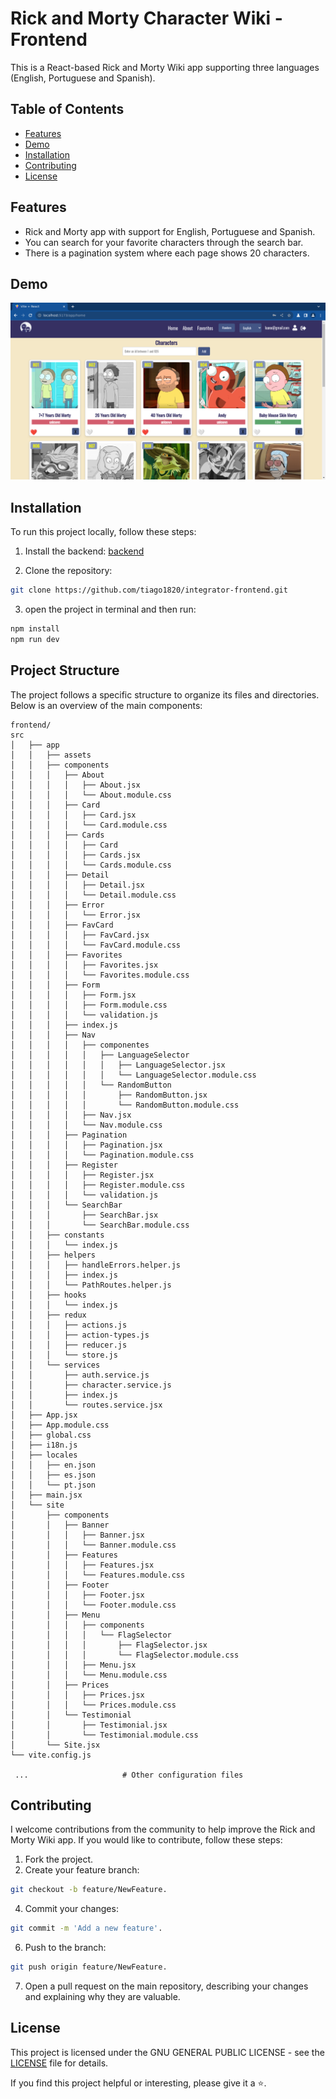 # Rick and Morty Character Wiki - Frontend

This is a React-based Rick and Morty Wiki app supporting three languages (English, Portuguese and Spanish).

## Table of Contents

- [Features](#features)
- [Demo](#demo)
- [Installation](#installation)
- [Contributing](#contributing)
- [License](#license)

## Features

- Rick and Morty app with support for English, Portuguese and Spanish.
- You can search for your favorite characters through the search bar.
- There is a pagination system where each page shows 20 characters.

## Demo

![image](https://github.com/tiago1820/integrator-frontend/blob/main/public/images/banner.png)

## Installation

To run this project locally, follow these steps:

1. Install the backend:
[backend](https://github.com/tiago1820/integrator-backend)

2. Clone the repository:

```bash
git clone https://github.com/tiago1820/integrator-frontend.git
```
   
3. open the project in terminal and then run:
```bash
npm install
npm run dev
```

## Project Structure

The project follows a specific structure to organize its files and directories. Below is an overview of the main components:

```plaintext
frontend/
src
│   ├── app
│   │   ├── assets
│   │   ├── components
│   │   │   ├── About
│   │   │   │   ├── About.jsx
│   │   │   │   └── About.module.css
│   │   │   ├── Card
│   │   │   │   ├── Card.jsx
│   │   │   │   └── Card.module.css
│   │   │   ├── Cards
│   │   │   │   ├── Card
│   │   │   │   ├── Cards.jsx
│   │   │   │   └── Cards.module.css
│   │   │   ├── Detail
│   │   │   │   ├── Detail.jsx
│   │   │   │   └── Detail.module.css
│   │   │   ├── Error
│   │   │   │   └── Error.jsx
│   │   │   ├── FavCard
│   │   │   │   ├── FavCard.jsx
│   │   │   │   └── FavCard.module.css
│   │   │   ├── Favorites
│   │   │   │   ├── Favorites.jsx
│   │   │   │   └── Favorites.module.css
│   │   │   ├── Form
│   │   │   │   ├── Form.jsx
│   │   │   │   ├── Form.module.css
│   │   │   │   └── validation.js
│   │   │   ├── index.js
│   │   │   ├── Nav
│   │   │   │   ├── componentes
│   │   │   │   │   ├── LanguageSelector
│   │   │   │   │   │   ├── LanguageSelector.jsx
│   │   │   │   │   │   └── LanguageSelector.module.css
│   │   │   │   │   └── RandomButton
│   │   │   │   │       ├── RandomButton.jsx
│   │   │   │   │       └── RandomButton.module.css
│   │   │   │   ├── Nav.jsx
│   │   │   │   └── Nav.module.css
│   │   │   ├── Pagination
│   │   │   │   ├── Pagination.jsx
│   │   │   │   └── Pagination.module.css
│   │   │   ├── Register
│   │   │   │   ├── Register.jsx
│   │   │   │   ├── Register.module.css
│   │   │   │   └── validation.js
│   │   │   └── SearchBar
│   │   │       ├── SearchBar.jsx
│   │   │       └── SearchBar.module.css
│   │   ├── constants
│   │   │   └── index.js
│   │   ├── helpers
│   │   │   ├── handleErrors.helper.js
│   │   │   ├── index.js
│   │   │   └── PathRoutes.helper.js
│   │   ├── hooks
│   │   │   └── index.js
│   │   ├── redux
│   │   │   ├── actions.js
│   │   │   ├── action-types.js
│   │   │   ├── reducer.js
│   │   │   └── store.js
│   │   └── services
│   │       ├── auth.service.js
│   │       ├── character.service.js
│   │       ├── index.js
│   │       └── routes.service.jsx
│   ├── App.jsx
│   ├── App.module.css
│   ├── global.css
│   ├── i18n.js
│   ├── locales
│   │   ├── en.json
│   │   ├── es.json
│   │   └── pt.json
│   ├── main.jsx
│   └── site
│       ├── components
│       │   ├── Banner
│       │   │   ├── Banner.jsx
│       │   │   └── Banner.module.css
│       │   ├── Features
│       │   │   ├── Features.jsx
│       │   │   └── Features.module.css
│       │   ├── Footer
│       │   │   ├── Footer.jsx
│       │   │   └── Footer.module.css
│       │   ├── Menu
│       │   │   ├── components
│       │   │   │   └── FlagSelector
│       │   │   │       ├── FlagSelector.jsx
│       │   │   │       └── FlagSelector.module.css
│       │   │   ├── Menu.jsx
│       │   │   └── Menu.module.css
│       │   ├── Prices
│       │   │   ├── Prices.jsx
│       │   │   └── Prices.module.css
│       │   └── Testimonial
│       │       ├── Testimonial.jsx
│       │       └── Testimonial.module.css
│       └── Site.jsx
└── vite.config.js

 ...                     # Other configuration files
```

## Contributing

I welcome contributions from the community to help improve the Rick and Morty Wiki app. If you would like to contribute, follow these steps:

1. Fork the project.
2. Create your feature branch:
```bash
git checkout -b feature/NewFeature.
```
4. Commit your changes:
```bash
git commit -m 'Add a new feature'.
```
6. Push to the branch:
```bash
git push origin feature/NewFeature.
```

7. Open a pull request on the main repository, describing your changes and explaining why they are valuable.

## License

This project is licensed under the GNU GENERAL PUBLIC LICENSE - see the [LICENSE](/LICENSE) file for details. 

If you find this project helpful or interesting, please give it a ⭐️.
